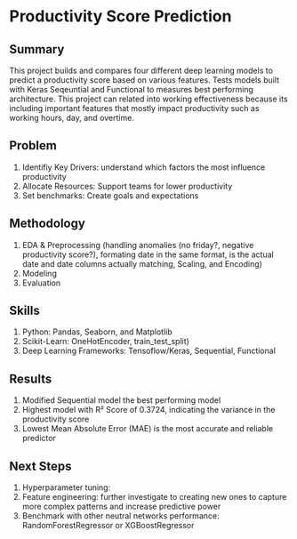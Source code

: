 # Productivity Score Prediction

## Summary
This project builds and compares four different deep learning models to predict a productivity score based on various features. Tests models built with Keras Seqeuntial and Functional to measures best performing architecture. This project can related into working effectiveness because its including important features that mostly impact productivity such as working hours, day, and overtime.

## Problem
1. Identifiy Key Drivers: understand which factors the most influence productivity
2. Allocate Resources: Support teams for lower productivity
3. Set benchmarks: Create goals and expectations
   
## Methodology
1. EDA & Preprocessing (handling anomalies (no friday?, negative productivity score?), formating date in the same format, is the actual date and date columns actually matching, Scaling, and Encoding)
2. Modeling
3. Evaluation
   
## Skills
1. Python: Pandas, Seaborn, and Matplotlib
2. Scikit-Learn: OneHotEncoder, train_test_split)
3. Deep Learning Frameworks: Tensoflow/Keras, Sequential, Functional 
   
## Results
1. Modified Sequential model the best performing model
2. Highest model with R² Score of 0.3724, indicating the variance in the productivity score
3. Lowest Mean Absolute Error (MAE) is the most accurate and reliable predictor
   
## Next Steps
1. Hyperparameter tuning:
2. Feature engineering: further investigate to creating new ones to capture more complex patterns and increase predictive power
3. Benchmark with other neutral networks performance: RandomForestRegressor or XGBoostRegressor
